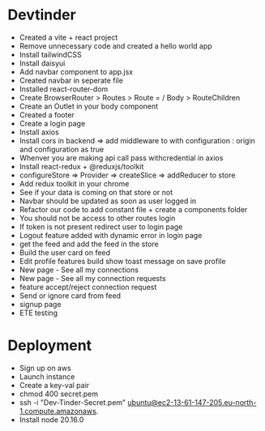 # Devtinder

- Created a vite + react project
- Remove unnecessary code and created a hello world app
- Install tailwindCSS
- Install daisyui
- Add navbar component to app.jsx
- Created navbar in seperate file
- Installed react-router-dom
- Create BrowserRouter > Routes > Route = / Body > RouteChildren
- Create an Outlet in your body component
- Created a footer
- Create a login page
- Install axios
- Install cors in backend => add middleware to with configuration : origin and configuration as true
- Whenver you are making api call pass withcredential in axios
- Install react-redux + @reduxjs/toolkit
- configureStore => Provider => createSlice => addReducer to store
- Add redux toolkit in your chrome
- See if your data is coming on that store or not
- Navbar should be updated as soon as user logged in
- Refactor our code to add constant file + create a components folder
- You should not be access to other routes login
- If token is not present redirect user to login page
- Logout feature added with dynamic error in login page
- get the feed and add the feed in the store
- Build the user card on feed
- Edit profile features build show toast message on save profile
- New page - See all my connections
- New page - See all my connection requests
- feature accept/reject connection request
- Send or ignore card from feed
- signup page
- ETE testing

# Deployment

- Sign up on aws
- Launch instance
- Create a key-val pair
- chmod 400 secret.pem
- ssh -i "Dev-Tinder-Secret.pem" ubuntu@ec2-13-61-147-205.eu-north-1.compute.amazonaws.
- Install node 20.16.0
